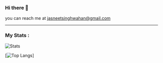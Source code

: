### Hi there 👋
you can reach me at jasneetsinghwahan@gmail.com

---

### My Stats :
![Stats](https://github-readme-stats.vercel.app/api?username=jasneetsinghwahan&count_private=true&show_icons=true)

[![Top Langs](https://github-readme-stats.vercel.app/api/top-langs/?username=jasneetsinghwahan)]

<!--
**jasneetsinghwahan/jasneetsinghwahan** is a ✨ _special_ ✨ repository because its `README.md` (this file) appears on your GitHub profile.

Here are some ideas to get you started:

- 🔭 I’m currently working on ...
- 🌱 I’m currently learning ...
- 👯 I’m looking to collaborate on ...
- 🤔 I’m looking for help with ...
- 💬 Ask me about ...
- 📫 How to reach me: ...
- 😄 Pronouns: ...
- ⚡ Fun fact: ...
-->

